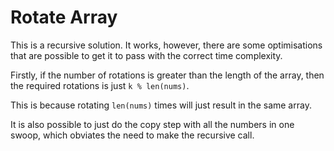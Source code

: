 # Rotate Array

This is a recursive solution. It works, however, there are some optimisations that are possible to get it to pass with the correct time complexity.

Firstly, if the number of rotations is greater than the length of the array, then the required rotations is just `k % len(nums)`.

This is because rotating `len(nums)` times will just result in the same array.

It is also possible to just do the copy step with all the numbers in one swoop, which obviates the need to make the recursive call.




